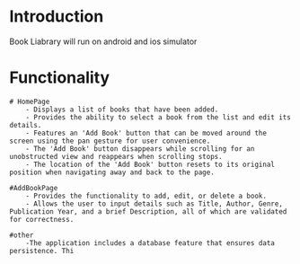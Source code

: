 # Introduction 
Book Liabrary will run on android and ios simulator

# Functionality 
    # HomePage
        - Displays a list of books that have been added. 
        - Provides the ability to select a book from the list and edit its details.
        - Features an 'Add Book' button that can be moved around the screen using the pan gesture for user convenience.
        - The 'Add Book' button disappears while scrolling for an unobstructed view and reappears when scrolling stops.
        - The location of the 'Add Book' button resets to its original position when navigating away and back to the page.

    #AddBookPage
        - Provides the functionality to add, edit, or delete a book. 
        - Allows the user to input details such as Title, Author, Genre, Publication Year, and a brief Description, all of which are validated for correctness.

    #other
        -The application includes a database feature that ensures data persistence. Thi
